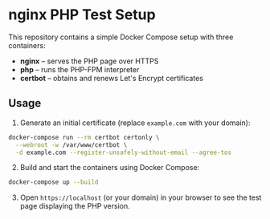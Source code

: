 # nginx PHP Test Setup


This repository contains a simple Docker Compose setup with three containers:

- **nginx** – serves the PHP page over HTTPS
- **php** – runs the PHP-FPM interpreter
- **certbot** – obtains and renews Let's Encrypt certificates

## Usage

1. Generate an initial certificate (replace `example.com` with your domain):

```bash
docker-compose run --rm certbot certonly \
  --webroot -w /var/www/certbot \
  -d example.com --register-unsafely-without-email --agree-tos
```

2. Build and start the containers using Docker Compose:


```bash
docker-compose up --build
```


3. Open `https://localhost` (or your domain) in your browser to see the test page displaying the PHP version.

